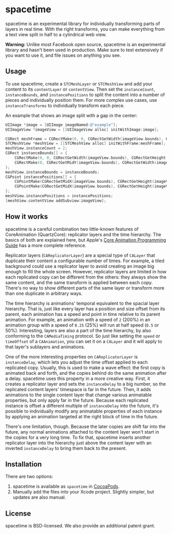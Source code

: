 # spacetime
spacetime is an experimental library for individually transforming parts of layers in real time. With the right transforms, you can make everything from a text view split in half to a cylindrical web view.

**Warning:** Unlike most Facebook open source, spacetime is an experimental library and hasn't been used in production. Make sure to test extensively if you want to use it, and file issues on anything you see.

## Usage
To use spacetime, create a `STCMeshLayer` or `STCMeshView` and add your content to its `contentLayer` or `contentView`. Then set the `instanceCount`, `instanceBounds`, and `instancePositions` to split the content into a number of pieces and individually position them. For more complex use cases, use `instanceTransforms` to individually transform each piece.

An example that shows an image split with a gap in the center:

```objective-c
UIImage *image = [UIImage imageNamed:@"example"];
UIImageView *imageView = [[UIImageView alloc] initWithImage:image];

CGRect meshFrame = CGRectMake(0, 0, CGRectGetWidth(imageView.bounds), CGRectGetHeight(imageView.bounds) * 1.5);
STCMeshView *meshView = [[STCMeshView alloc] initWithFrame:meshFrame];
meshView.instanceCount = 2;
CGRect instanceBounds[] = {
    CGRectMake(0, 0, CGRectGetWidth(imageView.bounds), CGRectGetHeight(imageView.bounds) / 2),
    CGRectMake(0, CGRectGetMidY(imageView.bounds), CGRectGetWidth(imageView.bounds), CGRectGetHeight(imageView.bounds) / 2),
};
meshView.instanceBounds = instanceBounds;
CGPoint instancePositions[] = {
    CGPointMake(CGRectGetMidX(imageView.bounds), CGRectGetHeight(imageView.bounds) / 4),
    CGPointMake(CGRectGetMidX(imageView.bounds), CGRectGetHeight(imageView.bounds) / 4 * 5),
};
meshView.instancePositions = instancePositions;
[meshView.contentView addSubview:imageView];
```

## How it works
spacetime is a careful combination two little-known features of CoreAnimation (QuartzCore): replicator layers and the time hierarchy. The basics of both are explained here, but Apple's [Core Animation Programming Guide](https://developer.apple.com/library/ios/documentation/Cocoa/Conceptual/CoreAnimation_guide/Introduction/Introduction.html#//apple_ref/doc/uid/TP40004514) has a more complete reference.

Replicator layers (`CAReplicatorLayer`) are a special type of `CALayer` that duplicate their content a configurable number of times. For example, a tiled background could use a replicator layer to avoid creating an image big enough to fill the whole screen. However, replicator layers are limited in how each replicated copy can be different from the others: they always show the same content, and the same transform is applied between each copy. There's no way to show different parts of the same layer or transform more than one duplicate in arbitrary ways.

The time hierarchy is animations' temporal equivalent to the spacial layer hierarchy. That is, just like every layer has a position and size offset from its parent, each animation has a speed and point in time relative to its parent animation. For example, an animation with a speed of `2` (200%) in an animation group with a speed of `0.25` (25%) will run at half speed (`0.5` or 50%). Interesting, layers are also a part of the time hierarchy, by also conforming to the `CAMediaTiming` protocol. So just like setting the `speed` or `timeOffset` of a `CAAnimation`, you can set it on a `CALayer` and it will apply to that layer's sublayers and animations.

One of the more interesting properties on `CAReplicatorLayer` is `instanceDelay`, which lets you adjust the time offset applied to each replicated copy. Usually, this is used to make a wave effect: the first copy is animated back and forth, and the copies behind do the same animation after a delay. spacetime uses this property in a more creative way. First, it creates a replicator layer and sets the `instanceDelay` to a big number, so the replicated content layers' timespace is far in the future. Then, it adds animations to the single content layer that change various animatable properties, but only apply far in the future. Because each replicated instance is offset a different multiple of `instanceDelay` into the future, it's possible to individually modify any animatable properties of each instance by applying an animation targeted at the right block of time in the future.

There's one limitation, though. Because the later copies are shift far into the future, any normal animations attached to the content layer won't start in the copies for a very long time. To fix that, spacetime inserts another replicator layer into the hierarchy just above the content layer with an inverted `instanceDelay` to bring them back to the present.

## Installation
There are two options:

 1. spacetime is available as `spacetime` in [CocoaPods](https://cocoapods.org).
 2. Manually add the files into your Xcode project. Slightly simpler, but updates are also manual.

## License
spacetime is BSD-licensed. We also provide an additional patent grant.

